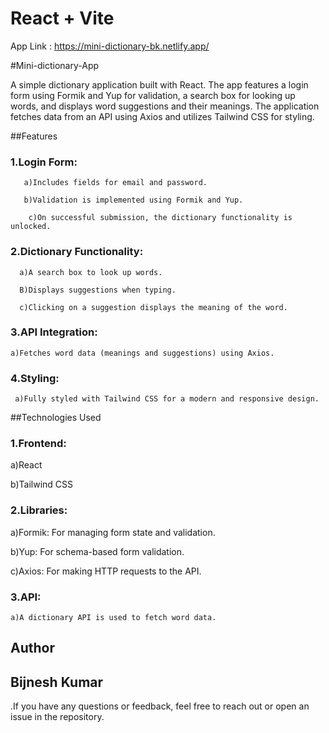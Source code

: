 # React + Vite

App Link : https://mini-dictionary-bk.netlify.app/

#Mini-dictionary-App

A simple dictionary application built with React. The app features a login form using Formik and Yup for validation, a search box for looking up words, and displays word suggestions and their meanings. The application fetches data from an API using Axios and utilizes Tailwind CSS for styling.


##Features

### 1.Login Form:

       a)Includes fields for email and password.

       b)Validation is implemented using Formik and Yup.

        c)On successful submission, the dictionary functionality is unlocked.

### 2.Dictionary Functionality:

      a)A search box to look up words.

      B)Displays suggestions when typing.

      c)Clicking on a suggestion displays the meaning of the word.

### 3.API Integration:

    a)Fetches word data (meanings and suggestions) using Axios.

### 4.Styling:
     a)Fully styled with Tailwind CSS for a modern and responsive design.


##Technologies Used

### 1.Frontend:

   a)React

   b)Tailwind CSS

### 2.Libraries:

   a)Formik: For managing form state and validation.

   b)Yup: For schema-based form validation.

   c)Axios: For making HTTP requests to the API.

### 3.API:

    a)A dictionary API is used to fetch word data.

   ## Author

## Bijnesh Kumar

   .If you have any questions or feedback, feel free to reach out or open an issue in the repository.
